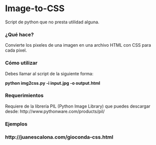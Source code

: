 Image-to-CSS
============

Script de python que no presta utilidad alguna.

<h3>¿Qué hace?</h3>
Convierte los pixeles de una imagen en una archivo HTML con CSS para cada pixel.
<h3>Cómo utilizar</h3>
<p>Debes llamar al script de la siguiente forma:</p>

<strong>python img2css.py -i input.jpg -o output.html</strong>

<h3>Requerimientos</h3>
Requiere de la librería PIL (Python Image Library) que puedes descargar desde:  http://www.pythonware.com/products/pil/

<h3>Ejemplos<h3>
http://juanescalona.com/gioconda-css.html